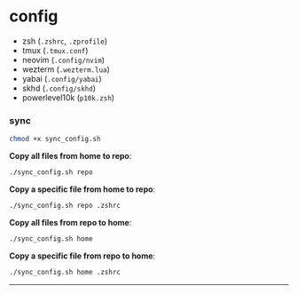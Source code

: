 # config

- zsh (`.zshrc`, `.zprofile`)
- tmux (`.tmux.conf`)
- neovim (`.config/nvim`)
- wezterm (`.wezterm.lua`)
- yabai (`.config/yabai`)
- skhd (`.config/skhd`)
- powerlevel10k (`p10k.zsh`)

### sync

```bash
chmod +x sync_config.sh
```

**Copy all files from home to repo**:
```bash
./sync_config.sh repo
```

**Copy a specific file from home to repo**:
```bash
./sync_config.sh repo .zshrc
```

**Copy all files from repo to home**:
```bash
./sync_config.sh home
```

**Copy a specific file from repo to home**:
```bash
./sync_config.sh home .zshrc
```

---